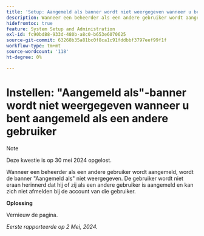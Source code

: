 ```yaml
---
title: 'Setup: Aangemeld als banner wordt niet weergegeven wanneer u bent aangemeld als een andere gebruiker.'
description: Wanneer een beheerder als een andere gebruiker wordt aangemeld, wordt het programma Aangemeld als banner niet weergegeven. De gebruiker wordt niet eraan herinnerd dat hij of zij als een andere gebruiker is aangemeld en kan zich niet afmelden bij de account van die gebruiker.
hidefromtoc: true
feature: System Setup and Administration
exl-id: fc90bd88-933d-480b-a8c0-b653e6070625
source-git-commit: 63268b35a81bc0f8ca1c91fddbbf3797eef99f1f
workflow-type: tm+mt
source-wordcount: '118'
ht-degree: 0%

---
```


# Instellen: &quot;Aangemeld als&quot;-banner wordt niet weergegeven wanneer u bent aangemeld als een andere gebruiker

>[!NOTE]
>
>Deze kwestie is op 30 mei 2024 opgelost.

Wanneer een beheerder als een andere gebruiker wordt aangemeld, wordt de banner &quot;Aangemeld als&quot; niet weergegeven. De gebruiker wordt niet eraan herinnerd dat hij of zij als een andere gebruiker is aangemeld en kan zich niet afmelden bij de account van die gebruiker.

**Oplossing**

Vernieuw de pagina.

_Eerste rapporteerde op 2 Mei, 2024._

